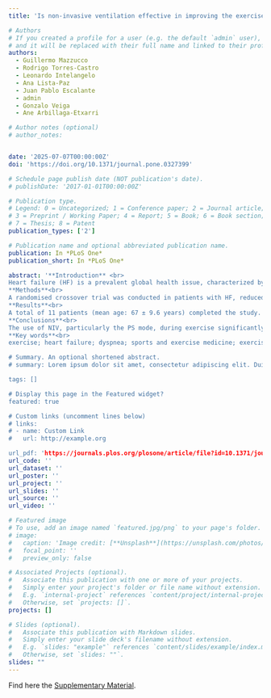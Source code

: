 ```yaml
---
title: 'Is non-invasive ventilation effective in improving the exercise capacity in patients with cardiac heart failure?: A randomised crossover trial'

# Authors
# If you created a profile for a user (e.g. the default `admin` user), write the username (folder name) here
# and it will be replaced with their full name and linked to their profile.
authors:
  - Guillermo Mazzucco
  - Rodrigo Torres-Castro
  - Leonardo Intelangelo
  - Ana Lista-Paz
  - Juan Pablo Escalante
  - admin
  - Gonzalo Veiga
  - Ane Arbillaga-Etxarri

# Author notes (optional)
# author_notes:


date: '2025-07-07T00:00:00Z'
doi: 'https://doi.org/10.1371/journal.pone.0327399'

# Schedule page publish date (NOT publication's date).
# publishDate: '2017-01-01T00:00:00Z'

# Publication type.
# Legend: 0 = Uncategorized; 1 = Conference paper; 2 = Journal article;
# 3 = Preprint / Working Paper; 4 = Report; 5 = Book; 6 = Book section;
# 7 = Thesis; 8 = Patent
publication_types: ['2']

# Publication name and optional abbreviated publication name.
publication: In *PLoS One*
publication_short: In *PLoS One*

abstract: '**Introduction** <br>
Heart failure (HF) is a prevalent global health issue, characterized by the heart’s inability to effectively pump or fill with blood, leading to inadequate cardiac output. Despite advances in medical treatments, exercise intolerance remains a significant challenge, impacting their quality of life and contributing to frequent hospitalizations. Recent studies suggest that non-invasive ventilation (NIV) may further enhance exercise performance by reducing ventilatory workload and fatigue. However, limited research has directly compared different ventilatory modes during exercise in patients with heart failure. This study aims to evaluate the effects of two NIV devices on exercise capacity.
**Methods**<br>
A randomised crossover trial was conducted in patients with HF, reduced ejection fraction (&le; 40%), New York Heart Association functional class I-III and clinically stable. All participants underwent an initial assessment followed by an incremental exercise test to determine maximum aerobic velocity. They were then randomized to perform three constant work rate tests on separate days under three conditions: (1) with Continuous Positive Airway Pressure (CPAP), (2) with pressure support (PS) and (3) without NIV. The primary outcome was time to exhaustion. Key physiological variables were recorded during each test. Participants were recruited and completed all testing between April 29 and July 18, 2022. ClinicalTrials.gov registration number: NCT05433610.
**Results**<br>
A total of 11 patients (mean age: 67 ± 9.6 years) completed the study. Exercise duration was significantly longer in the pressure support group (9.8 ± 6.2 minutes) compared to the CPAP group (8.9 ± 6.0 minutes) and the control group (7.3 ± 6.2 minutes) (p = 0.043). No significant differences were found in average heart rate (HR), final HR, or oxygen saturation (SpO₂) between the groups (p > 0.05). Similarly, dyspnea and leg fatigue (modified Borg scale) showed no statistically significant differences between conditions (p > 0.05).
**Conclusions**<br>
The use of NIV, particularly the PS mode, during exercise significantly improved exercise duration in patients with HF compared to CPAP or no ventilatory support.
**Key words**<br> 
exercise; heart failure; dyspnea; sports and exercise medicine; exercise therapy

# Summary. An optional shortened abstract.
# summary: Lorem ipsum dolor sit amet, consectetur adipiscing elit. Duis posuere tellus ac convallis placerat. Proin tincidunt magna sed ex sollicitudin condimentum.

tags: []

# Display this page in the Featured widget?
featured: true

# Custom links (uncomment lines below)
# links:
# - name: Custom Link
#   url: http://example.org

url_pdf: 'https://journals.plos.org/plosone/article/file?id=10.1371/journal.pone.0327399&type=printable'
url_code: ''
url_dataset: ''
url_poster: ''
url_project: ''
url_slides: ''
url_source: ''
url_video: ''

# Featured image
# To use, add an image named `featured.jpg/png` to your page's folder.
# image:
#   caption: 'Image credit: [**Unsplash**](https://unsplash.com/photos/pLCdAaMFLTE)'
#   focal_point: ''
#   preview_only: false

# Associated Projects (optional).
#   Associate this publication with one or more of your projects.
#   Simply enter your project's folder or file name without extension.
#   E.g. `internal-project` references `content/project/internal-project/index.md`.
#   Otherwise, set `projects: []`.
projects: []

# Slides (optional).
#   Associate this publication with Markdown slides.
#   Simply enter your slide deck's filename without extension.
#   E.g. `slides: "example"` references `content/slides/example/index.md`.
#   Otherwise, set `slides: ""`.
slides: ""
---
```



Find here the [Supplementary Material](https://journals.plos.org/plosone/article?id=10.1371/journal.pone.0327399#sec026).

